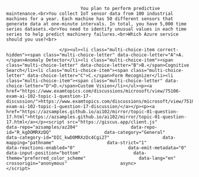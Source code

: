 <p class="card-text">
							
								You plan to perform predictive maintenance.<br>You collect IoT sensor data from 100 industrial machines for a year. Each machine has 50 different sensors that generate data at one-minute intervals. In total, you have 5,000 time series datasets.<br>You need to identify unusual values in each time series to help predict machinery failures.<br>Which Azure service should you use?<br>
							
						</p><ul><li class="multi-choice-item correct-hidden"><span class="multi-choice-letter" data-choice-letter="A">A.</span>Anomaly Detector</li><li class="multi-choice-item"><span class="multi-choice-letter" data-choice-letter="B">B.</span>Cognitive Search</li><li class="multi-choice-item"><span class="multi-choice-letter" data-choice-letter="C">C.</span>Form Recognizer</li><li class="multi-choice-item"><span class="multi-choice-letter" data-choice-letter="D">D.</span>Custom Vision</li></ul><p><a href="https://www.examtopics.com/discussions/microsoft/view/75106-exam-ai-102-topic-1-question-17-discussion/">https://www.examtopics.com/discussions/microsoft/view/75106-exam-ai-102-topic-1-question-17-discussion/</a></p><p><a href="https://azsamples.github.io/ai102/mirror/topic-01-question-17.html">https://azsamples.github.io/ai102/mirror/topic-01-question-17.html</a></p><script src="https://giscus.app/client.js"                    data-repo="azsamples/az204"                    data-repo-id="R_kgDOMRXzDQ"                    data-category="General"                    data-category-id="DIC_kwDOMRXzDc4Cgi27"                    data-mapping="pathname"                    data-strict="1"                    data-reactions-enabled="0"                    data-emit-metadata="0"                    data-input-position="bottom"                    data-theme="preferred_color_scheme"                    data-lang="en"                    crossorigin="anonymous"                    async>                    </script>